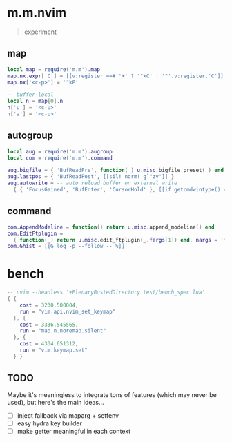 # m.m.nvim
> experiment

## map
```lua
local map = require('m.m').map
map.nx.expr['C'] = [[v:register ==# '+' ? '"kC' : '"'.v:register.'C']]
map.nx['<c-p>'] = '"kP'

-- buffer-local
local n = map[0].n
n['u'] = '<c-u>'
n['a'] = '<c-u>'
```

## autogroup
```lua
local aug = require('m.m').augroup
local com = require('m.m').command

aug.bigfile = { 'BufReadPre', function(_) u.misc.bigfile_preset(_) end }
aug.lastpos = { 'BufReadPost', [[sil! norm! g`"zv']] }
aug.autowrite = -- auto reload buffer on external write
  { { 'FocusGained', 'BufEnter', 'CursorHold' }, [[if getcmdwintype() == ''| checkt | endif]] }
```

## command
```lua
com.AppendModeline = function() return u.misc.append_modeline() end
com.EditFtplugin =
  { function(_) return u.misc.edit_ftplugin(_.fargs[1]) end, nargs = '*', complete = 'filetype' }
com.Ghist = [[G log -p --follow -- %]]
```

# bench
```lua
-- nvim --headless '+PlenaryBustedDirectory test/bench_spec.lua'
{ {
    cost = 3230.500004,
    run = "vim.api.nvim_set_keymap"
  }, {
    cost = 3336.545565,
    run = "map.n.noremap.silent"
  }, {
    cost = 4334.651312,
    run = "vim.keymap.set"
  } }
```

## TODO
Maybe it's meaningless to integrate tons of features (which may never be used), but here's the main ideas...
* [ ] inject fallback via maparg + setfenv
* [ ] easy hydra key builder
* [ ] make getter meaningful in each context
